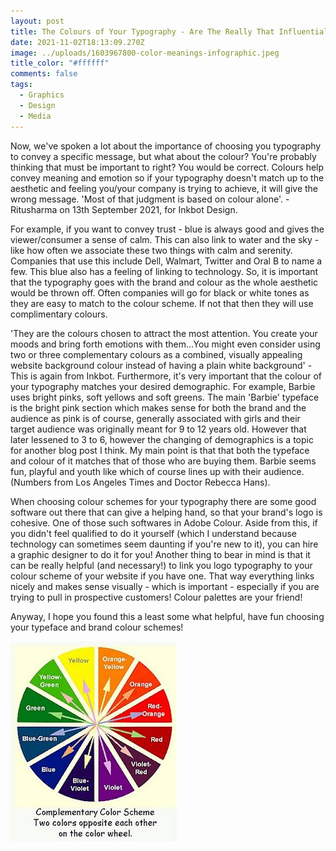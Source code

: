 ```yaml
---
layout: post
title: The Colours of Your Typography - Are The Really That Influential?
date: 2021-11-02T18:13:09.270Z
image: ../uploads/1603967800-color-meanings-infographic.jpeg
title_color: "#ffffff"
comments: false
tags:
  - Graphics
  - Design
  - Media
---
```

Now, we've spoken a lot about the importance of choosing you typography to convey a specific message, but what about the colour? You're probably thinking that must be important to right? You would be correct. Colours help convey meaning and emotion so if your typography doesn't match up to the aesthetic and feeling you/your company is trying to achieve, it will give the wrong message. 'Most of that judgment is [](https://neilpatel.com/blog/how-colors-affect-conversions/?wide=1)based on colour alone'. - Ritusharma on 13th September 2021, for Inkbot Design.

For example, if you want to convey trust - blue is always good and gives the viewer/consumer a sense of calm. This can also link to water and the sky - like how often we associate these two things with calm and serenity. Companies that use this include Dell, Walmart, Twitter and Oral B to name a few. This blue also has a feeling of  linking to technology. So, it is important that the typography goes with the brand and colour as the whole aesthetic would be thrown off. Often companies will go for black or white tones as they are easy to match to the colour scheme. If not that then they will use complimentary colours.

'They are the colours chosen to attract the most attention. You create your moods and bring forth emotions with them...You might even consider using two or three complementary colours as a combined, visually appealing website background colour instead of having a plain white background' - This is again from Inkbot. Furthermore, it's very important that the colour of your typography matches your desired demographic. For example, Barbie uses bright pinks, soft yellows and soft greens. The main 'Barbie' typeface is the bright pink section which makes sense for both the brand and the audience as pink is of course, generally associated with girls and their target audience was originally meant for 9 to 12 years old. However that later lessened to 3 to 6, however the changing of demographics is a topic for another blog post I think. My main point is that that both the typeface and colour of it matches that of those who are buying them. Barbie seems fun, playful and youth like which of course lines up with their audience. (Numbers from Los Angeles Times and Doctor Rebecca Hans). 

When choosing colour schemes for your typography there are some good software out there that can give a helping hand, so that your brand's logo is cohesive. One of those such softwares in Adobe Colour. Aside from this, if you didn't feel qualified to do it yourself (which I understand because technology can sometimes seem daunting if you're new to it), you can hire a graphic designer to do it for you! Another thing to bear in mind is that it can be really helpful (and necessary!) to link you logo typography to your colour scheme of your website  if you have one. That way everything links nicely and makes sense visually - which is important - especially if you are trying to pull in prospective customers! Colour palettes are your friend!

Anyway, I hope you found this a least some what helpful, have fun choosing your typeface and brand colour schemes!

![Colour wheel showing all the complimentary colours ](../uploads/9098c767be198aa38d0ed14f301e92a4.jpeg)